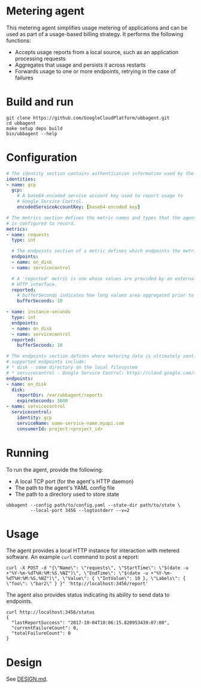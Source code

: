 # Metering agent

This metering agent simplifies usage metering of applications and can be used as part of a usage-based billing strategy. It performs the following functions:
* Accepts usage reports from a local source, such as an application processing requests
* Aggregates that usage and persists it across restarts
* Forwards usage to one or more endpoints, retrying in the case of failures

# Build and run

```
git clone https://github.com/GoogleCloudPlatform/ubbagent.git
cd ubbagent
make setup deps build
bin/ubbagent --help
```

# Configuration

```yaml
# The identity section contains authentication information used by the agent.
identities:
- name: gcp
  gcp:
    # A base64-encoded service account key used to report usage to
    # Google Service Control.
    encodedServiceAccountKey: [base64-encoded key]

# The metrics section defines the metric names and types that the agent
# is configured to record.
metrics:
- name: requests
  type: int

  # The endpoints section of a metric defines which endpoints the metric data is sent to.
  endpoints:
  - name: on_disk
  - name: servicecontrol

  # A 'reported' metric is one whose values are provided by an external application via the agent's
  # HTTP interface.
  reported:
    # bufferSeconds indicates how long values area aggregated prior to being sent to endpoints.
    bufferSeconds: 10

- name: instance-seconds
  type: int
  endpoints:
  - name: on_disk
  - name: servicecontrol
  reported:
    bufferSeconds: 10

# The endpoints section defines where metering data is ultimately sent. Currently
# supported endpoints include:
# * disk - some directory on the local filesystem
# * servicecontrol - Google Service Control: https://cloud.google.com/service-control/overview
endpoints:
- name: on_disk
  disk:
    reportDir: /var/ubbagent/reports
    expireSeconds: 3600
- name: servicecontrol
  servicecontrol:
    identity: gcp
    serviceName: some-service-name.myapi.com
    consumerId: project:<project_id>
```

# Running

To run the agent, provide the following:
* A local TCP port (for the agent's HTTP daemon)
* The path to the agent's YAML config file
* The path to a directory used to store state

```
ubbagent --config path/to/config.yaml --state-dir path/to/state \
         --local-port 3456 --logtostderr --v=2
```

# Usage

The agent provides a local HTTP instance for interaction with metered software.
An example `curl` command to post a report:

```
curl -X POST -d "{\"Name\": \"requests\", \"StartTime\": \"$(date -u +"%Y-%m-%dT%H:%M:%S.%NZ")\", \"EndTime\": \"$(date -u +"%Y-%m-%dT%H:%M:%S.%NZ")\", \"Value\": { \"IntValue\": 10 }, \"Labels\": { \"foo\": \"bar2\" } }" 'http://localhost:3456/report'
```

The agent also provides status indicating its ability to send data to endpoints.

```
curl http://localhost:3456/status
{
  "lastReportSuccess": "2017-10-04T10:06:15.820953439-07:00",
  "currentFailureCount": 0,
  "totalFailureCount": 0
}
```

# Design
See [DESIGN.md](doc/DESIGN.md).
